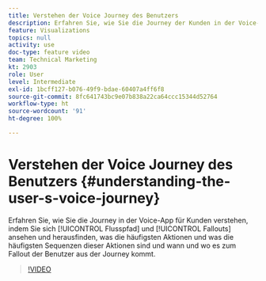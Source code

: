 ```yaml
---
title: Verstehen der Voice Journey des Benutzers
description: Erfahren Sie, wie Sie die Journey der Kunden in der Voice-App verstehen, indem Sie sich Flusspfad und Fallouts ansehen und herausfinden, was die häufigsten Aktionen und was die häufigsten Sequenzen dieser Aktionen sind und wann und wo es zum Fallout der Benutzer aus der Journey kommt.
feature: Visualizations
topics: null
activity: use
doc-type: feature video
team: Technical Marketing
kt: 2903
role: User
level: Intermediate
exl-id: 1bcff127-b076-49f9-bdae-60407a4ff6f8
source-git-commit: 8fc641743bc9e07b838a22ca64ccc15344d52764
workflow-type: ht
source-wordcount: '91'
ht-degree: 100%

---
```


# Verstehen der Voice Journey des Benutzers {#understanding-the-user-s-voice-journey}

Erfahren Sie, wie Sie die Journey in der Voice-App für Kunden verstehen, indem Sie sich [!UICONTROL Flusspfad] und [!UICONTROL Fallouts] ansehen und herausfinden, was die häufigsten Aktionen und was die häufigsten Sequenzen dieser Aktionen sind und wann und wo es zum Fallout der Benutzer aus der Journey kommt.

>[!VIDEO](https://video.tv.adobe.com/v/27226/?quality=12&learn=on)
